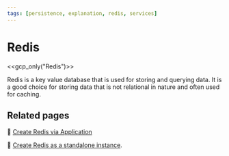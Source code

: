 ```yaml
---
tags: [persistence, explanation, redis, services]
---
```

# Redis

<<gcp_only("Redis")>>


Redis is a key value database that is used for storing and querying data. It is
a good choice for storing data that is not relational in nature and often used
for caching.

## Related pages

:dart: [Create Redis via Application](how-to/create-application.md)

:dart: [Create Redis as a standalone instance](how-to/create-explicit.md).
